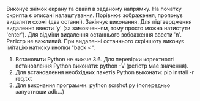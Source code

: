 Виконує знімок екрану та свайп в заданому напрямку.
На початку скрипта є описані налаштування.
Порівнює зображення, пропонує видалити схожі (два останні). Закінчує виконання.
Для підтвердження видалення ввести 'y' (за замовченням, тому просто можна  натистути 'enter').
Для відміни видалення останнього зобоаження ввести 'n'. Регістр не важливий.
При видаленні останнього скріншоту виконує імітацію натиску кнопки "back <".


1. Встановити Python не нижче 3.6.
Для перевірки коректності встановлення Python виконати: python -V (регістр має значення).
2. Для встановлення необхідних пакетів Python выконати: pip install -r req.txt
3. Для виконання программи: python scrshot.py (попередньо запустивши adb...)
